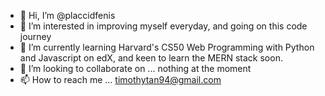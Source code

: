 - 👋 Hi, I’m @placcidfenis
- 👀 I’m interested in improving myself everyday, and going on this code journey
- 🌱 I’m currently learning Harvard's CS50 Web Programming with Python and Javascript on edX, and keen to learn the MERN stack soon.
- 💞️ I’m looking to collaborate on ... nothing at the moment
- 📫 How to reach me ... timothytan94@gmail.com

<!---
placcidfenis/placcidfenis is a ✨ special ✨ repository because its `README.md` (this file) appears on your GitHub profile.
You can click the Preview link to take a look at your changes.
--->
